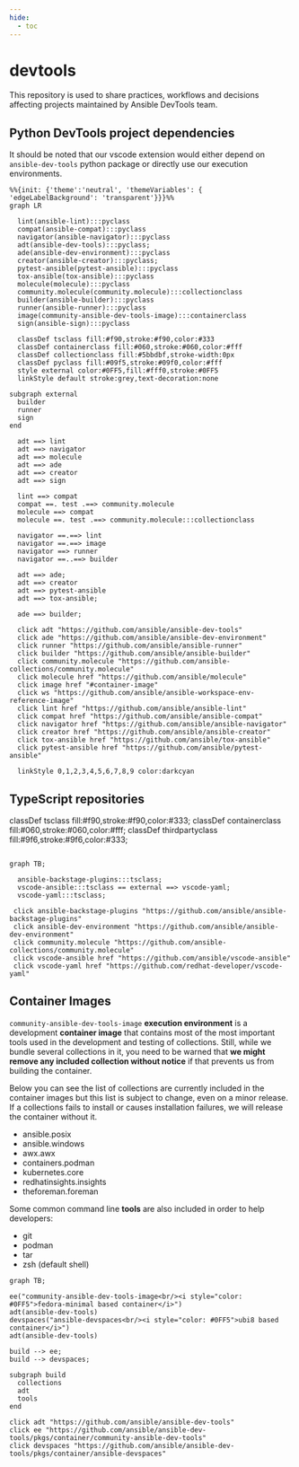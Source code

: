 ```yaml
---
hide:
  - toc
---
```


# devtools

This repository is used to share practices, workflows and decisions affecting projects maintained by Ansible DevTools team.

## Python DevTools project dependencies

It should be noted that our vscode extension would either depend on `ansible-dev-tools` python package or directly use our execution environments.

```mermaid
%%{init: {'theme':'neutral', 'themeVariables': { 'edgeLabelBackground': 'transparent'}}}%%
graph LR

  lint(ansible-lint):::pyclass
  compat(ansible-compat):::pyclass
  navigator(ansible-navigator):::pyclass
  adt(ansible-dev-tools):::pyclass;
  ade(ansible-dev-environment):::pyclass
  creator(ansible-creator):::pyclass;
  pytest-ansible(pytest-ansible):::pyclass
  tox-ansible(tox-ansible):::pyclass
  molecule(molecule):::pyclass
  community.molecule(community.molecule):::collectionclass
  builder(ansible-builder):::pyclass
  runner(ansible-runner):::pyclass
  image(community-ansible-dev-tools-image):::containerclass
  sign(ansible-sign):::pyclass

  classDef tsclass fill:#f90,stroke:#f90,color:#333
  classDef containerclass fill:#060,stroke:#060,color:#fff
  classDef collectionclass fill:#5bbdbf,stroke-width:0px
  classDef pyclass fill:#09f5,stroke:#09f0,color:#fff
  style external color:#0FF5,fill:#fff0,stroke:#0FF5
  linkStyle default stroke:grey,text-decoration:none

subgraph external
  builder
  runner
  sign
end

  adt ==> lint
  adt ==> navigator
  adt ==> molecule
  adt ==> ade
  adt ==> creator
  adt ==> sign

  lint ==> compat
  compat ==. test .==> community.molecule
  molecule ==> compat
  molecule ==. test .==> community.molecule:::collectionclass

  navigator ==.==> lint
  navigator ==.==> image
  navigator ==> runner
  navigator ==..==> builder

  adt ==> ade;
  adt ==> creator
  adt ==> pytest-ansible
  adt ==> tox-ansible;

  ade ==> builder;

  click adt "https://github.com/ansible/ansible-dev-tools"
  click ade "https://github.com/ansible/ansible-dev-environment"
  click runner "https://github.com/ansible/ansible-runner"
  click builder "https://github.com/ansible/ansible-builder"
  click community.molecule "https://github.com/ansible-collections/community.molecule"
  click molecule href "https://github.com/ansible/molecule"
  click image href "#container-image"
  click ws "https://github.com/ansible/ansible-workspace-env-reference-image"
  click lint href "https://github.com/ansible/ansible-lint"
  click compat href "https://github.com/ansible/ansible-compat"
  click navigator href "https://github.com/ansible/ansible-navigator"
  click creator href "https://github.com/ansible/ansible-creator"
  click tox-ansible href "https://github.com/ansible/tox-ansible"
  click pytest-ansible href "https://github.com/ansible/pytest-ansible"

  linkStyle 0,1,2,3,4,5,6,7,8,9 color:darkcyan

```

## TypeScript repositories

classDef tsclass fill:#f90,stroke:#f90,color:#333;
classDef containerclass fill:#060,stroke:#060,color:#fff;
classDef thirdpartyclass fill:#9f6,stroke:#9f6,color:#333;

```mermaid

graph TB;

  ansible-backstage-plugins:::tsclass;
  vscode-ansible:::tsclass == external ==> vscode-yaml;
  vscode-yaml:::tsclass;

 click ansible-backstage-plugins "https://github.com/ansible/ansible-backstage-plugins"
 click ansible-dev-environment "https://github.com/ansible/ansible-dev-environment"
 click community.molecule "https://github.com/ansible-collections/community.molecule"
 click vscode-ansible href "https://github.com/ansible/vscode-ansible"
 click vscode-yaml href "https://github.com/redhat-developer/vscode-yaml"
```

## Container Images

`community-ansible-dev-tools-image` **execution environment** is a development
**container image** that contains most of the most important tools used in the
development and testing of collections. Still, while we bundle several
collections in it, you need to be warned that **we might remove any included
collection without notice** if that prevents us from
building the container.

Below you can see the list of collections are currently included in the
container images but this list is subject to change, even on a minor release.
If a collections fails to install or causes installation failures, we will
release the container without it.

- ansible.posix
- ansible.windows
- awx.awx
- containers.podman
- kubernetes.core
- redhatinsights.insights
- theforeman.foreman

Some common command line **tools** are also included in order to help developers:

- git
- podman
- tar
- zsh (default shell)

```mermaid
graph TB;

ee("community-ansible-dev-tools-image<br/><i style="color: #0FF5">fedora-minimal based container</i>")
adt(ansible-dev-tools)
devspaces("ansible-devspaces<br/><i style="color: #0FF5">ubi8 based container</i>")
adt(ansible-dev-tools)

build --> ee;
build --> devspaces;

subgraph build
  collections
  adt
  tools
end

click adt "https://github.com/ansible/ansible-dev-tools"
click ee "https://github.com/ansible/ansible-dev-tools/pkgs/container/community-ansible-dev-tools"
click devspaces "https://github.com/ansible/ansible-dev-tools/pkgs/container/ansible-devspaces"

```
